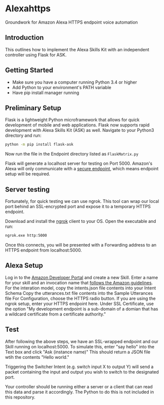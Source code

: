 # Alexahttps
Groundwork for Amazon Alexa HTTPS endpoint voice automation

## Introduction
This outlines how to implement the Alexa Skills Kit with an independent controller using Flask for ASK. 

## Getting Started

* Make sure you have a computer running Python 3.4 or higher
* Add Python to your environment's PATH variable
* Have pip install manager running

## Preliminary Setup

Flask is a lightweight Python microframework that allows for quick development of mobile and web applications. Flask now supports rapid development with Alexa Skills Kit (ASK) as well. 
Navigate to your Python3 directory and run:
```bash
python -m pip install flask-ask
```

Now run the file in the Endpoint directory listed as ```FlaskMatrix.py```

Flask will generate a localhost server for testing on Port 5000. Amazon's Alexa will only communicate with a [secure endpoint][1], which means endpoint setup will be required. 

## Server testing

Fortunately, for quick testing we can use ngrok. This tool can wrap our local port behind an SSL-encrypted port and expose it to a temporary HTTPS endpoint.

Download and install the [ngrok][2] client to your OS. Open the executable and run:

```bash
ngrok.exe http:5000
```

Once this connects, you will be presented with a Forwarding address to an HTTPS endpoint from localhost:5000.

## Alexa Setup

Log in to the [Amazon Developer Portal][3] and create a new Skill. Enter a name for your skill and an invocation name that [follows the Amazon guidelines][4].
For the interation model, copy the intents.json file contents into your Intent Schema
Copy the utterances.txt file contents into the Sample Utterances file
For Configuration, choose the HTTPS radio button. If you are using the ngrok setup, enter your HTTPS endpoint here.
Under SSL Certificate, use the option "My development endpoint is a sub-domain of a domian that has a wildcard certificate from a certificate authority."

## Test

After following the above steps, we have an SSL-wrapped endpoint and our Skill running on localhost:5000. 
To simulate this, enter "say hello" into the Text box and click "Ask (instance name)"
This should return a JSON file wtih the contents "Hello world."

Triggering the Switcher Intent (e.g. switch input X to output Y) will send a packet containing the input and output you wish to switch to the designated port. 

Your controller should be running either a server or a client that can read this data and parse it accordingly. The Python to do this is not included in this repository. 


[1]: https://developer.amazon.com/public/solutions/alexa/alexa-skills-kit/docs/developing-an-alexa-skill-as-a-web-service#requirements-for-your-web-service
[2]: https://ngrok.com/download
[3]: https://developer.amazon.com
[4]: https://developer.amazon.com/public/solutions/alexa/alexa-skills-kit/docs/choosing-the-invocation-name-for-an-alexa-skill
